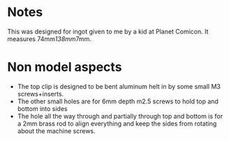 # Notes
This was designed for ingot given to me by a kid at Planet Comicon. It measures 74mm*138mm*7mm.

# Non model aspects
- The top clip is designed to be bent aluminum helt in by some small M3 screws+inserts.
- The other small holes are for 6mm depth m2.5 screws to hold top and bottom into sides
- The hole all the way through and partially through top and bottom is for a 2mm brass rod to align everything and keep the sides from rotating about the machine screws.
